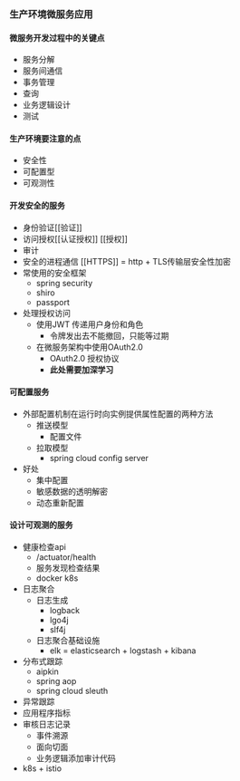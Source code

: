 ### 生产环境微服务应用


#### 微服务开发过程中的关键点
- 服务分解
- 服务间通信
- 事务管理
- 查询
- 业务逻辑设计
- 测试

#### 生产环境要注意的点
- 安全性
- 可配置型
- 可观测性

#### 开发安全的服务
- 身份验证[[验证]]
- 访问授权[[认证授权]]  [[授权]]
- 审计
- 安全的进程通信 [[HTTPS]]  = http + TLS传输层安全性加密
- 常使用的安全框架
	- spring security
	- shiro
	- passport
- 处理授权访问
	- 使用JWT 传递用户身份和角色
		- 令牌发出去不能撤回，只能等过期
	- 在微服务架构中使用OAuth2.0
		- OAuth2.0 授权协议 
		- **此处需要加深学习**


#### 可配置服务
- 外部配置机制在运行时向实例提供属性配置的两种方法
	- 推送模型
		- 配置文件
	- 拉取模型
		- spring cloud config server
- 好处
	- 集中配置
	- 敏感数据的透明解密
	- 动态重新配置


#### 设计可观测的服务
- 健康检查api
	- /actuator/health
	- 服务发现检查结果
	- docker k8s
- 日志聚合
	- 日志生成
		- logback
		- lgo4j
		- slf4j
	- 日志聚合基础设施
		- elk = elasticsearch + logstash + kibana
- 分布式跟踪
	- aipkin
	- spring aop
	- spring cloud sleuth
- 异常跟踪
- 应用程序指标
- 审核日志记录
	- 事件溯源
	- 面向切面
	- 业务逻辑添加审计代码
- k8s + istio
